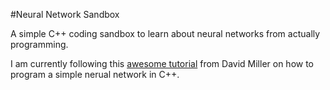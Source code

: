#Neural Network Sandbox

A simple C++ coding sandbox to learn about neural networks from actually programming.

I am currently following this [awesome tutorial](https://vimeo.com/19569529) from David Miller on how to program a simple nerual network in C++.
